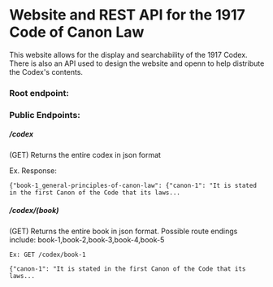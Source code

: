 # Website and REST API for the 1917 Code of Canon Law

This website allows for the display and searchability of the 1917 Codex. There is also an API used to design the website and openn to help distribute the Codex's contents.


### Root endpoint:


### Public Endpoints:

##### /codex

(GET) Returns the entire codex in json format

Ex. Response:

```
{"book-1_general-principles-of-canon-law": {"canon-1": "It is stated in the first Canon of the Code that its laws...
```

##### /codex/(book)

(GET) Returns the entire book in json format. Possible route endings include: book-1,book-2,book-3,book-4,book-5

```
Ex: GET /codex/book-1
```
```
{"canon-1": "It is stated in the first Canon of the Code that its laws...
```
